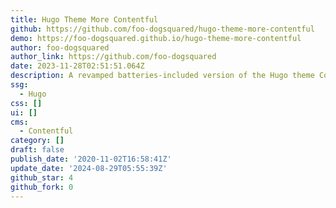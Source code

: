 ```yaml
---
title: Hugo Theme More Contentful
github: https://github.com/foo-dogsquared/hugo-theme-more-contentful
demo: https://foo-dogsquared.github.io/hugo-theme-more-contentful
author: foo-dogsquared
author_link: https://github.com/foo-dogsquared
date: 2023-11-28T02:51:51.064Z
description: A revamped batteries-included version of the Hugo theme Contentful.
ssg:
  - Hugo
css: []
ui: []
cms:
  - Contentful
category: []
draft: false
publish_date: '2020-11-02T16:58:41Z'
update_date: '2024-08-29T05:55:39Z'
github_star: 4
github_fork: 0
---
```

